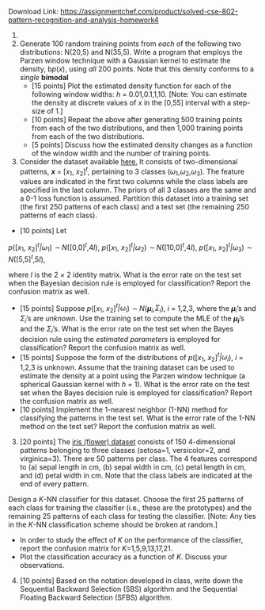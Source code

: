 Download Link: https://assignmentchef.com/product/solved-cse-802-pattern-recognition-and-analysis-homework4
<br>






<ol>

 <li></li>

 <li>Generate 100 random training points from <em>each </em>of the following two distributions: N(20,5) and N(35,5). Write a program that employs the Parzen window technique with a Gaussian kernel to estimate the density, b<em>p</em>(<em>x</em>), using <em>all </em>200 points. Note that this density conforms to a <em>single </em><strong>bimodal </strong>

  <ul>

   <li>[15 points] Plot the estimated density function for each of the following window widths: <em>h </em>= 0.01,0.1,1,10. [Note: You can estimate the density at discrete values of <em>x </em>in the [0,55] interval with a step-size of 1.]</li>

   <li>[10 points] Repeat the above after generating 500 training points from each of the two distributions, and then 1,000 training points from each of the two distributions.</li>

   <li>[5 points] Discuss how the estimated density changes as a function of the window width and the number of training points.</li>

  </ul></li>

 <li>Consider the dataset available <a href="https://www.cse.msu.edu/~rossarun/courses/sp20/cse802/data/hw04_data.txt">here</a><a href="https://www.cse.msu.edu/~rossarun/courses/sp20/cse802/data/hw04_data.txt">.</a> It consists of two-dimensional patterns, <strong><em>x </em></strong>= [<em>x</em><sub>1</sub>, <em>x</em><sub>2</sub>]<em><sup>t</sup></em>, pertaining to 3 classes (<em>ω</em><sub>1</sub>,<em>ω</em><sub>2</sub>,<em>ω</em><sub>3</sub>). The feature values are indicated in the first two columns while the class labels are specified in the last column. The priors of all 3 classes are the same and a 0-1 loss function is assumed. Partition this dataset into a training set (the first 250 patterns of each class) and a test set (the remaining 250 patterns of each class).</li>

</ol>

<ul>

 <li>[10 points] Let</li>

</ul>

<em>p</em>([<em>x</em><sub>1</sub>, <em>x</em><sub>2</sub>]<em><sup>t</sup>|ω</em><sub>1</sub>) <em>∼          N</em>([0,0]<em><sup>t</sup></em>,4<em>I</em>), <em>p</em>([<em>x</em><sub>1</sub>, <em>x</em><sub>2</sub>]<em><sup>t</sup>|ω</em><sub>2</sub>) <em>∼         N</em>([10,0]<em><sup>t</sup></em>,4<em>I</em>), <em>p</em>([<em>x</em><sub>1</sub>, <em>x</em><sub>2</sub>]<em><sup>t</sup>|ω</em><sub>3</sub>) <em>∼         N</em>([5,5]<em><sup>t</sup></em>,5<em>I</em>),

where <em>I </em>is the 2 <em>× </em>2 identity matrix. What is the error rate on the test set when the Bayesian decision rule is employed for classification? Report the confusion matrix as well.

<ul>

 <li>[15 points] Suppose <em>p</em>([<em>x</em><sub>1</sub>, <em>x</em><sub>2</sub>]<em><sup>t</sup>|ω<sub>i</sub></em>) <em>∼ N</em>(<strong><em>µ</em></strong><em><sub>i</sub></em>,<em>Σ<sub>i</sub></em>), <em>i </em>= 1,2,3, where the <strong><em>µ</em></strong><em><sub>i</sub></em>’s and <em>Σ<sub>i</sub></em>’s are <em>unknown</em>. Use the training set to compute the MLE of the <strong><em>µ<sub>i</sub></em></strong>’s and the <em>Σ<sub>i</sub></em>’s. What is the error rate on the test set when the Bayes decision rule using the <em>estimated parameters </em>is employed for classification? Report the confusion matrix as well.</li>

 <li>[15 points] Suppose the form of the distributions of <em>p</em>([<em>x</em><sub>1</sub>, <em>x</em><sub>2</sub>]<em><sup>t</sup>|ω<sub>i</sub></em>), <em>i </em>= 1,2,3 is unknown. Assume that the training dataset can be used to estimate the density at a point using the Parzen window technique (a spherical Gaussian kernel with <em>h </em>= 1). What is the error rate on the test set when the Bayes decision rule is employed for classification? Report the confusion matrix as well.</li>

 <li>[10 points] Implement the 1-nearest neighbor (1-NN) method for classifying the patterns in the test set. What is the error rate of the 1-NN method on the test set? Report the confusion matrix as well.</li>

</ul>

<ol start="3">

 <li>[20 points] The <a href="https://www.cse.msu.edu/~rossarun/courses/sp20/cse802/data/iris_data.txt">iris (flower) dataset</a> consists of 150 4-dimensional patterns belonging to three classes (setosa=1, versicolor=2, and virginica=3). There are 50 patterns per class. The 4 features correspond to (a) sepal length in cm, (b) sepal width in cm, (c) petal length in cm, and (d) petal width in cm. Note that the class labels are indicated at the end of every pattern.</li>

</ol>

Design a <em>K</em>-NN classifier for this dataset. Choose the first 25 patterns of each class for training the classifier (i.e., these are the prototypes) and the remaining 25 patterns of each class for testing the classifier. [Note: Any ties in the <em>K</em>-NN classification scheme should be broken at random.]

<ul>

 <li>In order to study the effect of <em>K </em>on the performance of the classifier, report the confusion matrix for <em>K</em>=1,5,9,13,17,21.</li>

 <li>Plot the classification accuracy as a function of <em>K</em>. Discuss your observations.</li>

</ul>

<ol start="4">

 <li>[10 points] Based on the notation developed in class, write down the Sequential Backward Selection (SBS) algorithm and the Sequential Floating Backward Selection (SFBS) algorithm.</li>

</ol>